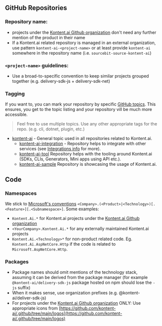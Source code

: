 ## GitHub Repositories

### Repository name:

* projects under the [Kontent.ai Github organization](https://github.com/kontent-ai/) don't need any further mention of the product in their name
* If a Kontent.ai related repository is managed in an external organization, use pattern `kontent-ai-<project-name>` or at least provide `kontent-ai` somewhere in the repository name (i.e. `sourcebit-source-kontent-ai`)

### `<project-name>` guidelines:

* Use a broad-to-specific convention to keep similar projects grouped together (e.g. delivery-sdk-js + delivery-sdk-net)

### Tagging

If you want to, you can mark your repository by specific [GitHub topics](https://docs.github.com/en/repositories/managing-your-repositorys-settings-and-features/customizing-your-repository/classifying-your-repository-with-topics). This ensures, you get to the topic listing and your repository vill be much more accessible. 

> Feel free to use multiple topics.
> Use any other appropriate tags for the repo. (e.g. cli, dotnet, plugin, etc.)

* [kontent-ai](https://github.com/topics/kontent-ai) - General topic used in all repositories related to Kontent.ai.
    * [kontent-ai-integration](https://github.com/topics/kontent-ai-integration) - Repository helps to integrate with other services (see [Integrations info](./Integrations.md) for more).
    * [kontent-ai-tool](https://github.com/topics/kontent-ai-tool) Repository helps with the tooling around Kontent.ai (SDKs, CLIs, Generators, Mini apps using API etc.).
    * [kontent-ai-sample](https://github.com/topics/kontent-ai-sample) Repository is showcasing the usage of Kontent.ai.

## Code

### Namespaces

We stick to [Microsoft's conventions](https://docs.microsoft.com/en-us/dotnet/standard/design-guidelines/names-of-namespaces) `<Company>.(<Product>|<Technology>)[.<Feature>][.<Subnamespace>]`. Some examples:

  * `Kontent.Ai.*` for Kontent.ai projects under the [Kontent.ai Github organization](https://github.com/kontent-ai/)
  * `<YourCompany>.Kontent.Ai.*` for any externally maintained Kontent.ai projects 
  * `Kontent.Ai.<Technology>*` for non-product related code. Eg. `Kontent.Ai.AspNetCore.Http` if the code is related to `Microsoft.AspNetCore.Http`.

### Packages

* Package names should omit mentions of the technology stack, assuming it can be derived from the package manager (for example `@kontent-ai/delivery-sdk-js` package hosted on npm should lose the `-js` suffix)
* When it makes sense, use organization prefixes (e.g. @kontent-ai/deliver-sdk-js)
* For projects under the [Kontent.ai Github organization](https://github.com/kontent-ai/) ONLY: Use appropriate icons from [https://github.com/kontent-ai/.github/tree/main/logos](https://github.com/kontent-ai/.github/tree/main/logos)
